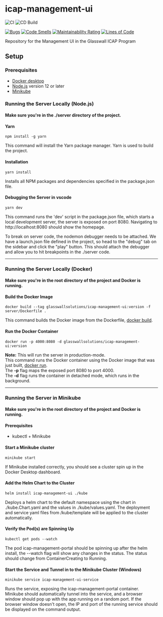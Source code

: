 # icap-management-ui
![CI](https://github.com/filetrust/icap-management-ui/workflows/CI/badge.svg)
![CD Build](https://github.com/filetrust/icap-management-ui/workflows/CD%20Build/badge.svg)
  
[![Bugs](https://sonarcloud.io/api/project_badges/measure?project=filetrust_icap-management-ui&metric=bugs)](https://sonarcloud.io/dashboard?id=filetrust_icap-management-ui)
[![Code Smells](https://sonarcloud.io/api/project_badges/measure?project=filetrust_icap-management-ui&metric=code_smells)](https://sonarcloud.io/dashboard?id=filetrust_icap-management-ui)
[![Maintainability Rating](https://sonarcloud.io/api/project_badges/measure?project=filetrust_icap-management-ui&metric=sqale_rating)](https://sonarcloud.io/dashboard?id=filetrust_icap-management-ui)
[![Lines of Code](https://sonarcloud.io/api/project_badges/measure?project=filetrust_icap-management-ui&metric=ncloc)](https://sonarcloud.io/dashboard?id=filetrust_icap-management-ui)
  
Repository for the Management UI in the Glasswall ICAP Program

## Setup

### Prerequisites
- [Docker desktop](https://www.docker.com/)
- [Node.js](https://nodejs.org/en/) version 12 or later
- [Minikube](https://minikube.sigs.k8s.io/docs/start/)

### Running the Server Locally (Node.js)
#### Make sure you're in the ./server directory of the project.
#### Yarn
```
npm install -g yarn
```
  
This command will install the Yarn package manager. Yarn is used to build the project.
  
#### Installation
```
yarn install
```
  
Installs all NPM packages and dependencies specified in the package.json file.
  
#### Debugging the Server in vscode
```
yarn dev
```
  
This command runs the 'dev' script in the package.json file, which starts a local development server, the server is exposed on port 8080. Navigating to http://localhost:8080 should show the homepage.

To break on server code, the nodemon debugger needs to be attached. We have a launch.json file defined in the project, so head to the "debug" tab on the sidebar and click the "play" button. This should attach the debugger and allow you to hit breakpoints in the ./server code.
  
<hr/>    
  
### Running the Server Locally (Docker)
#### Make sure you're in the root directory of the project and Docker is running.
  
#### Build the Docker Image
```
docker build --tag glasswallsolutions/icap-management-ui:version -f server/Dockerfile .
```
  
This command builds the Docker image from the Dockerfile, [docker build](https://docs.docker.com/engine/reference/commandline/build/).
  
#### Run the Docker Container
```
docker run -p 4000:8080 -d glasswallsolutions/icap-management-ui:version
```
  
<b>Note:</b> This will run the server in production-mode.  
This command runs the Docker container using the Docker image that was just built, [docker run](https://docs.docker.com/engine/reference/run/).  
The <b>-p</b> flag maps the exposed port 8080 to port 4000.  
  The <b>-d</b> flag runs the container in detached mode, which runs in the background.

<hr/>

### Running the Server in Minikube
#### Make sure you're in the root directory of the project and Docker is running.

#### Prerequisites
- kubectl + Minikube

#### Start a Minikube cluster
```
minikube start
```

If Minikube installed correctly, you should see a cluster spin up in the Docker Desktop dashboard.

#### Add the Helm Chart to the Cluster
```
helm install icap-management-ui ./kube
```
Deploys a helm chart to the default namespace using the chart in ./kube.Chart.yaml and the values in ./kube/values.yaml. The deployment and service yaml files from /kube/template will be applied to the cluster automatically.

#### Verify the Pod(s) are Spinning Up
```
kubectl get pods --watch
```
The pod icap-management-portal should be spinning up after the helm install, the --watch flag will show any changes in the status. The status should change from ContainerCreating to Running.

#### Start the Service and Tunnel in to the Minikube Cluster (Windows)
```
minikube service icap-management-ui-service
```
Runs the service, exposing the icap-management-portal container. Minikube should automatically tunnel into the service, and a browser window should pop up with the app running on a random port. If the browser window doesn't open, the IP and port of the running service should be displayed on the command output.

